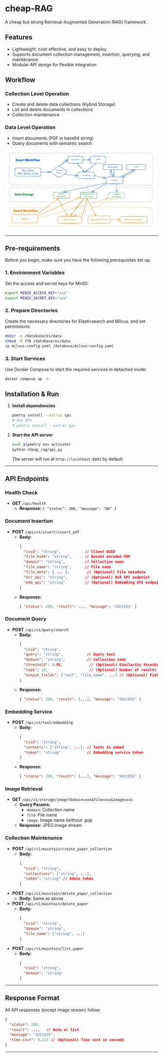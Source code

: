 # cheap-RAG
A cheap but strong Retrieval-Augmented Generation (RAG) framework.

## Features
- Lightweight, cost-effective, and easy to deploy
- Supports document collection management, insertion, querying, and maintenance
- Modular API design for flexible integration

## Workflow
### Collection Level Operation
- Create and delete data collections (Hybrid Storage)
- List and delete documents in collections
- Collection maintenance

### Data Level Operation
- Insert documents (PDF in base64 string)
- Query documents with semantic search

![data_workflow](cheap_rag/assets/images/RAG_workflow.jpg)

---


## Pre-requirements
Before you begin, make sure you have the following prerequisites set up.

### 1. Environment Variables
Set the access and secret keys for MinIO:
```bash
export MINIO_ACCESS_KEY="xxx"
export MINIO_SECRET_KEY="xxx"
```

### 2. Prepare Directories
Create the necessary directories for Elasticsearch and Milvus, and set permissions:
```bash
mkdir -p /database/es/data
chmod -R 770 /database/es/data
cp milvus-config.yaml /database/milvus-config.yaml
```

### 3. Start Services
Use Docker Compose to start the required services in detached mode:
```bash
docker compose up -d
```


## Installation & Run
1. **Install dependencies**
   ```bash
   poetry install --extras cpu
   # Use GPU
   # poetry install --extras gpu
   ```
2. **Start the API server**
   ```bash
   eval $(poetry env activate)
   python cheap_rag/api.py
   ```
   The server will run at `http://localhost:8002` by default.

---

## API Endpoints

### Health Check
- **GET** `/api/health`
  - **Response:** `{ "status": 200, "message": "OK" }`

### Document Insertion
- **POST** `/api/v1/insert/insert_pdf`
  - **Body:**
    ```json
    {
      "csid": "string",           // Client UUID
      "file_bs64": "string",      // Base64 encoded PDF
      "domain": "string",         // Collection name
      "file_name": "string",      // File name
      "file_meta": { ... },        // (Optional) File metadata
      "ocr_api": "string",        // (Optional) OCR API endpoint
      "emb_api": "string"         // (Optional) Embedding API endpoint
    }
    ```
  - **Response:**
    ```json
    { "status": 200, "result": ..., "message": "SUCCESS" }
    ```

### Document Query
- **POST** `/api/v1/query/search`
  - **Body:**
    ```json
    {
      "csid": "string",
      "query": "string",           // Query text
      "domain": "string",          // Collection name
      "threshold": 0.01,            // (Optional) Similarity threshold
      "topk": 10,                   // (Optional) Number of results
      "output_fields": ["text", "file_name", ...] // (Optional) Fields to return
    }
    ```
  - **Response:**
    ```json
    { "status": 200, "result": [...], "message": "SUCCESS" }
    ```

### Embedding Service
- **POST** `/api/v1/tool/embedding`
  - **Body:**
    ```json
    {
      "csid": "string",
      "contents": ["string", ...], // Texts to embed
      "token": "string"            // Embedding service token
    }
    ```
  - **Response:**
    ```json
    { "status": 200, "result": [...], "message": "SUCCESS" }
    ```

### Image Retrieval
- **GET** `/api/v1/storage/image?domain=xxx&file=xxx&image=xxx`
  - **Query Params:**
    - `domain`: Collection name
    - `file`: File name
    - `image`: Image name (without .jpg)
  - **Response:** JPEG image stream

### Collection Maintenance
- **POST** `/api/v1/maintain/create_paper_collection`
  - **Body:**
    ```json
    {
      "csid": "string",
      "collections": ["string", ...],
      "token": "string" // Admin token
    }
    ```
- **POST** `/api/v1/maintain/delete_paper_collection`
  - **Body:** Same as above
- **POST** `/api/v1/maintain/delete_paper`
  - **Body:**
    ```json
    {
      "csid": "string",
      "domain": "string",
      "file_name": ["string", ...]
    }
    ```
- **POST** `/api/v1/maintain/list_paper`
  - **Body:**
    ```json
    {
      "csid": "string",
      "domain": "string"
    }
    ```

---

## Response Format
All API responses (except image stream) follow:
```json
{
  "status": 200,
  "result": ...,   // Data or list
  "message": "SUCCESS",
  "time_cost": 0.123 // (Optional) Time cost in seconds
}
```

---